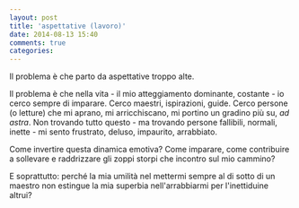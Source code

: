 ```yaml
---
layout: post
title: 'aspettative (lavoro)'
date: 2014-08-13 15:40
comments: true
categories: 
---
```

Il problema è che parto da aspettative troppo alte.

Il problema è che nella vita - il mio atteggiamento dominante, costante - io cerco sempre di imparare. Cerco maestri, ispirazioni, guide. Cerco persone (o letture) che mi aprano, mi arricchiscano, mi portino un gradino più su, *ad astra*.
Non trovando tutto questo - ma trovando persone fallibili, normali, inette - mi sento frustrato, deluso, impaurito, arrabbiato.

Come invertire questa dinamica emotiva? Come imparare, come contribuire a sollevare e raddrizzare gli zoppi storpi che incontro sul mio cammino?

E soprattutto: perché la mia umilità nel mettermi sempre al di sotto di un maestro non estingue la mia superbia nell'arrabbiarmi per l'inettiduine altrui?